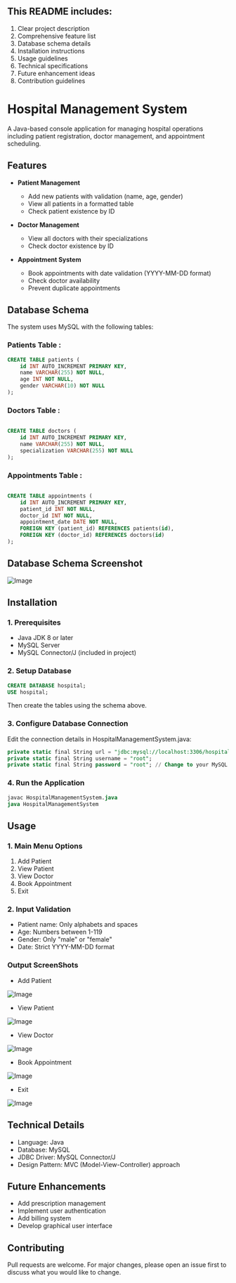 ## This README includes:

1. Clear project description
2. Comprehensive feature list
3. Database schema details
4. Installation instructions
5. Usage guidelines
6. Technical specifications
7. Future enhancement ideas
8. Contribution guidelines

# Hospital Management System

A Java-based console application for managing hospital operations including patient registration, doctor management, and appointment scheduling.

## Features

- **Patient Management**
  - Add new patients with validation (name, age, gender)
  - View all patients in a formatted table
  - Check patient existence by ID

- **Doctor Management**
  - View all doctors with their specializations
  - Check doctor existence by ID

- **Appointment System**
  - Book appointments with date validation (YYYY-MM-DD format)
  - Check doctor availability
  - Prevent duplicate appointments

## Database Schema

The system uses MySQL with the following tables:

### Patients Table : 
```sql
CREATE TABLE patients (
    id INT AUTO_INCREMENT PRIMARY KEY,
    name VARCHAR(255) NOT NULL,
    age INT NOT NULL,
    gender VARCHAR(10) NOT NULL
);
```

### Doctors Table : 
```sql

CREATE TABLE doctors (
    id INT AUTO_INCREMENT PRIMARY KEY,
    name VARCHAR(255) NOT NULL,
    specialization VARCHAR(255) NOT NULL
);
```

### Appointments Table :
```sql

CREATE TABLE appointments (
    id INT AUTO_INCREMENT PRIMARY KEY,
    patient_id INT NOT NULL,
    doctor_id INT NOT NULL,
    appointment_date DATE NOT NULL,
    FOREIGN KEY (patient_id) REFERENCES patients(id),
    FOREIGN KEY (doctor_id) REFERENCES doctors(id)
);
```
## Database Schema Screenshot
![Image](https://github.com/user-attachments/assets/d9ae8db2-e343-46c7-8d7b-29750c301ebb) 

## Installation

### 1. Prerequisites
- Java JDK 8 or later
- MySQL Server
- MySQL Connector/J (included in project)

### 2. Setup Database

```sql
CREATE DATABASE hospital;
USE hospital;
```
Then create the tables using the schema above.

### 3. Configure Database Connection
Edit the connection details in HospitalManagementSystem.java:
```sql
private static final String url = "jdbc:mysql://localhost:3306/hospital";
private static final String username = "root";
private static final String password = "root"; // Change to your MySQL password
```
### 4. Run the Application
```sql
javac HospitalManagementSystem.java
java HospitalManagementSystem
```

## Usage
### 1. Main Menu Options

1. Add Patient
2. View Patient
3. View Doctor
4. Book Appointment
5. Exit
   
### 2. Input Validation

- Patient name: Only alphabets and spaces
- Age: Numbers between 1-119
- Gender: Only "male" or "female"
- Date: Strict YYYY-MM-DD format

### Output ScreenShots

- Add Patient

![Image](https://github.com/user-attachments/assets/17be2659-3c69-4428-b429-e34d8a5f4f2e)

- View Patient

![Image](https://github.com/user-attachments/assets/08abfce9-daac-4c21-b868-4b4c8b9c31cf)


- View Doctor

![Image](https://github.com/user-attachments/assets/8981d61c-f537-4816-a6f5-72b6b8fe9199)

- Book Appointment

![Image](https://github.com/user-attachments/assets/679f87e6-1e59-4a04-889f-e0b2f11c9e4d)

- Exit 

![Image](https://github.com/user-attachments/assets/ba2407d9-6f07-41b6-91af-c3a4a5f70fff)


## Technical Details
- Language: Java
- Database: MySQL
- JDBC Driver: MySQL Connector/J
- Design Pattern: MVC (Model-View-Controller) approach

## Future Enhancements

- Add prescription management
- Implement user authentication
- Add billing system
- Develop graphical user interface

## Contributing
Pull requests are welcome. For major changes, please open an issue first to discuss what you would like to change.







